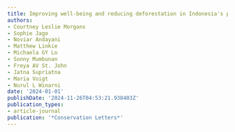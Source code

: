 ```yaml
---
title: Improving well‐being and reducing deforestation in Indonesia's protected areas
authors:
- Courtney Leslie Morgans
- Sophie Jago
- Noviar Andayani
- Matthew Linkie
- Michaela GY Lo
- Sonny Mumbunan
- Freya AV St. John
- Jatna Supriatna
- Maria Voigt
- Nurul L Winarni
date: '2024-01-01'
publishDate: '2024-11-26T04:53:21.938403Z'
publication_types:
- article-journal
publication: '*Conservation Letters*'
---
```

